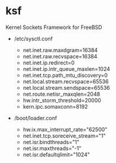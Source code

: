 # ksf
Kernel Sockets Framework for FreeBSD

* /etc/sysctl.conf
  * net.inet.raw.maxdgram=16384
  * net.inet.raw.recvspace=16384
  * net.inet.ip.redirect=0
  * net.inet.ip.intr_queue_maxlen=1024
  * net.inet.tcp.path_mtu_discovery=0
  * net.local.stream.recvspace=65536
  * net.local.stream.sendspace=65536
  * net.route.netisr_maxqlen=2048
  * hw.intr_storm_threshold=20000
  * kern.ipc.somaxconn=8192


* /boot/loader.conf
  * hw.ix.max_interrupt_rate="62500"
  * net.inet.tcp.soreceive_stream="1"
  * net.isr.bindthreads="1"
  * net.isr.maxthreads="-1"
  * net.isr.defaultqlimit="1024"
